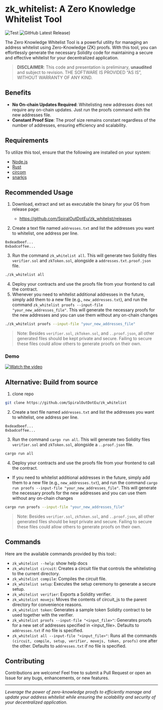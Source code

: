 # zk_whitelist: A Zero Knowledge Whitelist Tool
![Test](https://github.com/SpiralOutDotEu/zk_whitelist/actions/workflows/rust_test.yml/badge.svg)
![GitHub Latest Release)](https://img.shields.io/github/v/release/SpiralOutDotEu/zk_whitelist?logo=github)


The Zero Knowledge Whitelist Tool is a powerful utility for managing an address whitelist using Zero-Knowledge (ZK) proofs. With this tool, you can effortlessly generate the necessary Solidity code for maintaining a secure and effective whitelist for your decentralized application.

> **DISCLAIMER**: This code and presentation is preliminary, **unaudited** and subject to revision. THE SOFTWARE IS PROVIDED “AS IS”, WITHOUT WARRANTY OF ANY KIND.

## Benefits

* **No On-chain Updates Required**: Whitelisting new addresses does not require any on-chain updates. Just run the proofs command with the new addresses file.
* **Constant Proof Size**: The proof size remains constant regardless of the number of addresses, ensuring efficiency and scalability.
  
## Requirements

To utilize this tool, ensure that the following are installed on your system:

* [Node.js](https://nodejs.org/en)
* [Rust](https://www.rust-lang.org/)
* [circom](https://github.com/iden3/circom)
* [snarkjs](https://github.com/iden3/snarkjs)

## Recommended Usage

1) Download, extract and set as executable the binary for your OS from release page: 
   
   * https://github.com/SpiralOutDotEu/zk_whitelist/releases
  
2) Create a text file named `addresses.txt` and list the addresses you want to whitelist, one address per line.
```
0xdeadbeef...
0xbadcoffee...
```
3) Run the command `zk_whitelist all`. This will generate two Solidity files` verifier.sol` and `zkToken.sol`, alongside a `addresses.txt.proof.json` file.
```sh
./zk_whitelist all
```
4) Deploy your contracts and use the proofs file from your frontend to call the contract.
5) Whenever you need to whitelist additional addresses in the future, simply add them to a new file (e.g., `new_addresses.txt`), and run the command `zk_whitelist proofs --input-file "your_new_addresses_file"`. This will generate the necessary proofs for the new addresses and you can use them without any on-chain changes
```sh
./zk_whitelist proofs --input-file "your_new_addresses_file"
```

> Note: Besides `verifier.sol`, `zkToken.sol`, and `..proof.json`, all other generated files should be kept private and secure. Failing to secure these files could allow others to generate proofs on their own.

### Demo
[![Watch the video](https://img.youtube.com/vi/Sje7RINQMxU/hqdefault.jpg)](https://www.youtube.com/embed/Sje7RINQMxU)

## Alternative: Build from source

1) clone repo
```sh
git clone https://github.com/SpiralOutDotEu/zk_whitelist
```
2) Create a text file named `addresses.txt` and list the addresses you want to whitelist, one address per line.
```
0xdeadbeef...
0xbadcoffee...
```
3) Run the command `cargo run all`. This will generate two Solidity files` verifier.sol` and `zkToken.sol`, alongside a `..proof.json` file.
```sh
cargo run all
```
4) Deploy your contracts and use the proofs file from your frontend to call the contract.
* If you need to whitelist additional addresses in the future, simply add them to a new file (e.g., `new_addresses.txt`), and run the command `cargo run proofs --input-file "your_new_addresses_file"`. This will generate the necessary proofs for the new addresses and you can use them without any on-chain changes
```sh
cargo run proofs --input-file "your_new_addresses_file"
```

> Note: Besides `verifier.sol`, `zkToken.sol`, and `..proof.json`, all other generated files should be kept private and secure. Failing to secure these files could allow others to generate proofs on their own.

## Commands
Here are the available commands provided by this tool::

* `zk_whitelist --help`: show help docs
* `zk_whitelist circuit`: Creates a circuit file that controls the whitelisting to the current directory.
* `zk_whitelist compile`: Compiles the circuit file.
* `zk_whitelist setup`: Executes the setup ceremony to generate a secure setup.
* `zk_whitelist verifier`: Exports a Solidity verifier.
* `zk_whitelist movejs`: Moves the contents of circuit_js to the parent directory for convenience reasons.
* `zk_whitelist token`: Generates a sample token Solidity contract to be used together with the verifier.
* `zk_whitelist proofs --input-file "<input_file>"`: Generates proofs for a new set of addresses specified in <input_file>. Defaults to `addresses.txt` if no file is specified.
* `zk_whitelist all --input-file "<input_file>"`: Runs all the commands `(circuit, compile, setup, verifier, movejs, token, proofs)` one after the other. Defaults to `addresses.txt` if no file is specified.

## Contributing
Contributions are welcome! Feel free to submit a Pull Request or open an Issue for any bugs, enhancements, or new features.


---
*Leverage the power of zero-knowledge proofs to efficiently manage and update your address whitelist while ensuring the scalability and security of your decentralized application.*
